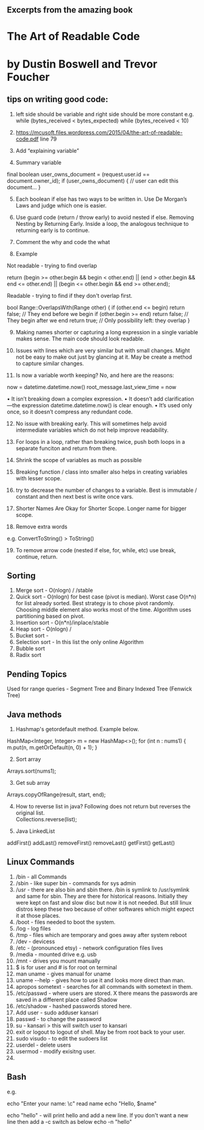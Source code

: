 
## Excerpts from the amazing book
# The Art of Readable Code
# by Dustin Boswell and Trevor Foucher

## tips on writing good code:

1. left side should be variable and right side should be more constant
e.g.
while (bytes_received < bytes_expected)
while (bytes_received < 10)

2. https://mcusoft.files.wordpress.com/2015/04/the-art-of-readable-code.pdf
line 79

3. Add “explaining variable”

4. Summary variable

final boolean user_owns_document = (request.user.id == document.owner_id);
if (user_owns_document) {
 // user can edit this document...
}

5. Each boolean if else has two ways to be written in. Use De Morgan’s Laws and judge which one is easier.

6. Use guard code (return / throw early) to avoid nested if else. Removing Nesting by Returning Early. Inside a loop, the analogous technique to returning early is to continue.

7. Comment the why and code the what

8. Example

Not readable - trying to find overlap

return (begin >= other.begin && begin < other.end) ||
 (end > other.begin && end <= other.end) ||
 (begin <= other.begin && end >= other.end);


Readable - trying to find if they don't overlap first.

bool Range::OverlapsWith(Range other) {
 if (other.end <= begin) return false; // They end before we begin
 if (other.begin >= end) return false; // They begin after we end
 return true; // Only possibility left: they overlap
}

9. Making names shorter or capturing a long expression in a single variable makes sense. The main code should look readable.

10. Issues with lines which are very similar but with small changes. Might not be easy to make out just by glancing at it. May be create a method to capture similar changes.

11. Is now a variable worth keeping? No, and here are the reasons:

now = datetime.datetime.now()
root_message.last_view_time = now

• It isn’t breaking down a complex expression.
• It doesn’t add clarification—the expression datetime.datetime.now() is clear enough.
• It’s used only once, so it doesn’t compress any redundant code.

12. No issue with breaking early. This will sometimes help avoid intermediate variables which do not help improve readability.

13. For loops in a loop, rather than breaking twice, push both loops in a separate funciton and return from there.

14. Shrink the scope of variables as much as possible

15. Breaking function / class into smaller also helps in creating variables with lesser scope.

16. try to decrease the number of changes to a variable. Best is immutable / constant and then next best is write once vars.

17. Shorter Names Are Okay for Shorter Scope. Longer name for bigger scope.

18. Remove extra words

e.g.  ConvertToString() > ToString()

19. To remove arrow code (nested if else, for, while, etc) use break, continue, return.

## Sorting

1. Merge sort - O(nlogn) / /stable
2. Quick sort - O(nlogn) for best case (pivot is median). Worst case O(n*n) for list already sorted. Best strategy is to chose pivot randomly. Choosing middle element also works most of the time. Algorithm uses partitioning based on pivot.
3. Insertion sort - O(n*n)/inplace/stable
4. Heap sort - O(nlogn) /
5. Bucket sort -
6. Selection sort - In this list the only online Algorithm
7. Bubble sort
8. Radix sort


Pending Topics
--------------
Used for range queries - Segment Tree and Binary Indexed Tree (Fenwick Tree)

Java methods
------------
1. Hashmap's getordefault method. Example below.

HashMap<Integer, Integer> m = new HashMap<>();
for (int n : nums1) {
    m.put(n, m.getOrDefault(n, 0) + 1);
}

2. Sort array

Arrays.sort(nums1);

3. Get sub array

Arrays.copyOfRange(result, start, end);

4. How to reverse list in java? Following does not return but reverses the original list.   
Collections.reverse(list);

5. Java LinkedList

addFirst()
addLast()
removeFirst()
removeLast()
getFirst()
getLast()


Linux Commands
-------------

1. /bin - all Commands
2. /sbin - like super bin - commands for sys admin
3. /usr - there are also bin and sbin there. /bin is symlink to /usr/symlink and same for sbin. They are there for historical reasons. Initially they were kept on fast and slow disc but now it is not needed. But still linux distros keep these two because of other softwares which might expect it at those places.
4. /boot - files needed to boot the system.
5. /log - log files
6. /tmp - files which are temporary and goes away after system reboot
7. /dev - devicess
8. /etc - (pronounced etsy) - network configuration files lives
9. /media - mounted drive e.g. usb
10. /mnt - drives you mount manually
11. $ is for user and # is for root on terminal
12. man uname - gives manual for uname
13. uname --help - gives how to use it and looks more direct than man.
14. apropos sometext - searches for all commands with sometext in them.
15. /etc/passwd - where users are stored. X there means the passwords are saved in a different place called Shadow
16. /etc/shadow - hashed passwords stored here.
17. Add user - sudo adduser kansari
18. passwd - to change the password
19. su - kansari > this will switch user to kansari
20. exit or logout to logout of shell. May be from root back to your user.
21. sudo visudo - to edit the sudoers list
22. userdel - delete users
23. usermod - modify exisitng user.
24.


Bash
----
e.g.

echo "Enter your name: \c"
read name
echo "Hello, $name"

echo "hello" - will print hello and add a new line. If you don't want a new line then add a -c switch as below
echo -n "hello"
